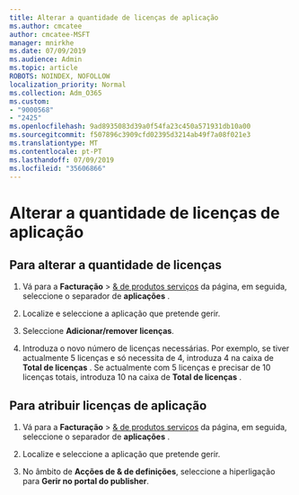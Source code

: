 ```yaml
---
title: Alterar a quantidade de licenças de aplicação
ms.author: cmcatee
author: cmcatee-MSFT
manager: mnirkhe
ms.date: 07/09/2019
ms.audience: Admin
ms.topic: article
ROBOTS: NOINDEX, NOFOLLOW
localization_priority: Normal
ms.collection: Adm_O365
ms.custom:
- "9000568"
- "2425"
ms.openlocfilehash: 9ad8935083d39a0f54fa23c450a571931db10a00
ms.sourcegitcommit: f507896c3909cfd02395d3214ab49f7a08f021e3
ms.translationtype: MT
ms.contentlocale: pt-PT
ms.lasthandoff: 07/09/2019
ms.locfileid: "35606866"
---
```

# <a name="change-app-license-quantity"></a>Alterar a quantidade de licenças de aplicação

## <a name="to-change-license-quantity"></a>Para alterar a quantidade de licenças

1. Vá para a **Facturação** > [& de produtos serviços](https://go.microsoft.com/fwlink/p/?linkid=842054) da página, em seguida, seleccione o separador de **aplicações** .

2. Localize e seleccione a aplicação que pretende gerir.  

3. Seleccione **Adicionar/remover licenças**.

4. Introduza o novo número de licenças necessárias. Por exemplo, se tiver actualmente 5 licenças e só necessita de 4, introduza 4 na caixa de **Total de licenças** . Se actualmente com 5 licenças e precisar de 10 licenças totais, introduza 10 na caixa de **Total de licenças** .

## <a name="to-assign-app-licenses"></a>Para atribuir licenças de aplicação

1. Vá para a **Facturação** > [& de produtos serviços](https://go.microsoft.com/fwlink/p/?linkid=842054) da página, em seguida, seleccione o separador de **aplicações** .

2. Localize e seleccione a aplicação que pretende gerir.  

3. No âmbito de **Acções de & de definições**, seleccione a hiperligação para **Gerir no portal do publisher**.